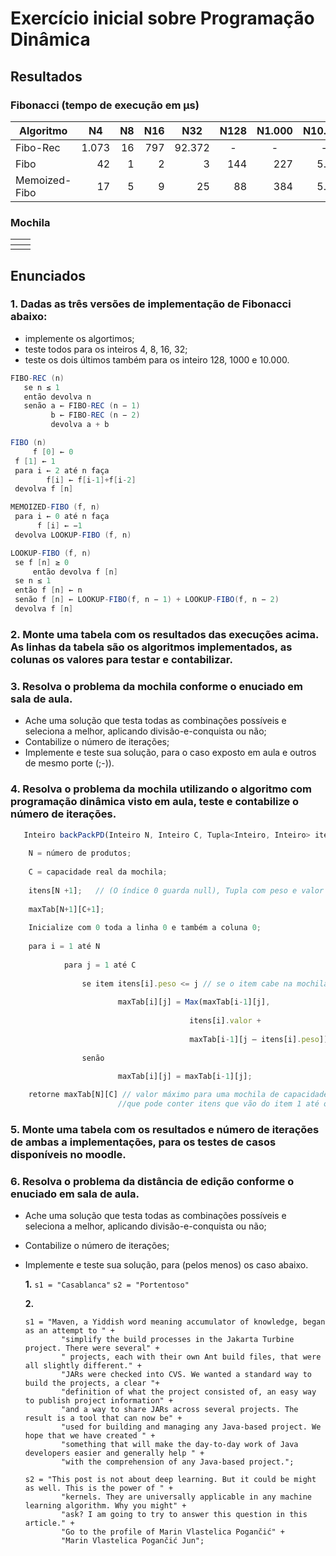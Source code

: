 # Exercício inicial sobre Programação Dinâmica
## Resultados
### Fibonacci (tempo de execução em µs)
<table>
<thead>
  <tr>
    <th>Algoritmo</th>
    <th>N4</th>
    <th>N8</th>
    <th>N16</th>
    <th>N32</th>
    <th>N128</th>
    <th>N1.000</th>
    <th>N10.000</th>
  </tr>
</thead>
<tbody>
  <tr>
    <td>Fibo-Rec</td>
    <td align="right">1.073</td>
    <td align="right">16</td>
    <td align="right">797</td>
    <td align="right">92.372</td>
    <td align="center">-</td>
    <td align="center">-</td>
    <td align="center">-</td>
  </tr>
  <tr>
    <td>Fibo</td>
    <td align="right">42</td>
    <td align="right">1</td>
    <td align="right">2</td>
    <td align="right">3</td>
    <td align="right">144</td>
    <td align="right">227</td>
    <td align="right">5.307</td>
  </tr>
  <tr>
    <td>Memoized-Fibo</td>
    <td align="right">17</td>
    <td align="right">5</td>
    <td align="right">9</td>
    <td align="right">25</td>
    <td align="right">88</td>
    <td align="right">384</td>
    <td align="right">5.344</td>
  </tr>
</tbody>
</table>

### Mochila
<table>
<thead>
  <tr>
    <th></th>
    <th></th>
  </tr>
</thead>
<tbody>
  <tr>
    <td></td>
    <td align="right"></td>
  </tr>
</tbody>
</table>

## Enunciados
### 1. Dadas as três versões de implementação de Fibonacci abaixo:
  - implemente os algortimos;
  - teste todos para os inteiros 4, 8, 16, 32; 
  - teste os dois últimos também para os inteiro 128, 1000 e 10.000.
    
   ```java
   FIBO-REC (n)
      se n ≤ 1
      então devolva n
      senão a ← FIBO-REC (n − 1)
            b ← FIBO-REC (n − 2)
            devolva a + b
   ```
    
   ```java
   FIBO (n)
        f [0] ← 0 
	f [1] ← 1
	para i ← 2 até n faça
           f[i] ← f[i-1]+f[i-2]
  	devolva f [n]
   ```
    
   ```java
   MEMOIZED-FIBO (f, n)
	para i ← 0 até n faça
	     f [i] ← −1
	devolva LOOKUP-FIBO (f, n)

   LOOKUP-FIBO (f, n)
	se f [n] ≥ 0
        então devolva f [n]
	se n ≤ 1
	então f [n] ← n
	senão f [n] ← LOOKUP-FIBO(f, n − 1) + LOOKUP-FIBO(f, n − 2)
	devolva f [n]
   ```
    
### 2. Monte uma tabela com os resultados das execuções acima. As linhas da tabela são os algoritmos implementados, as colunas os valores para testar e contabilizar.

### 3. Resolva o problema da mochila conforme o enuciado em sala de aula. 
  - Ache uma solução que testa todas as combinações possíveis e seleciona a melhor, aplicando divisão-e-conquista ou não;
  - Contabilize o número de iterações;
  - Implemente e teste sua solução, para o caso exposto em aula e outros de mesmo porte (;-)).

### 4. Resolva o problema da mochila utilizando o algoritmo com programação dinâmica visto em aula, teste e contabilize o número de iterações.

```javascript
   Inteiro backPackPD(Inteiro N, Inteiro C, Tupla<Inteiro, Inteiro> itens)
	
   	N = número de produtos;
	
   	C = capacidade real da mochila;
	
   	itens[N +1];   // (O índice 0 guarda null), Tupla com peso e valor
	
   	maxTab[N+1][C+1];
	
   	Inicialize com 0 toda a linha 0 e também a coluna 0;
	
   	para i = 1 até N
	
      		para j = 1 até C
		
         		se item itens[i].peso <= j // se o item cabe na mochila atual
			
            			maxTab[i][j] = Max(maxTab[i-1][j], 
				
                               			itens[i].valor + 
						
                                 		maxTab[i-1][j – itens[i].peso]);
						
         		senão
			
            			maxTab[i][j] = maxTab[i-1][j];

   	retorne maxTab[N][C] // valor máximo para uma mochila de capacidade C e 		         
                        //que pode conter itens que vão do item 1 até o item N.

```

### 5. Monte uma tabela com os resultados e número de iterações de ambas a implementações, para os testes de casos disponíveis no moodle.

### 6. Resolva o problema da distância de edição conforme o enuciado em sala de aula.
  - Ache uma solução que testa todas as combinações possíveis e seleciona a melhor, aplicando divisão-e-conquista ou não;
  - Contabilize o número de iterações;
  - Implemente e teste sua solução, para (pelos menos) os caso abaixo.
  
    **1.** 
    ```s1 = "Casablanca"```
    ```s2 = "Portentoso"```
 
    **2.** 
    ```
    s1 = "Maven, a Yiddish word meaning accumulator of knowledge, began as an attempt to " +
    		"simplify the build processes in the Jakarta Turbine project. There were several" + 
			" projects, each with their own Ant build files, that were all slightly different." +
			"JARs were checked into CVS. We wanted a standard way to build the projects, a clear "+ 
			"definition of what the project consisted of, an easy way to publish project information" +
			"and a way to share JARs across several projects. The result is a tool that can now be" +
			"used for building and managing any Java-based project. We hope that we have created " +
			"something that will make the day-to-day work of Java developers easier and generally help " +
			"with the comprehension of any Java-based project.";
    ```
    ```
    s2 = "This post is not about deep learning. But it could be might as well. This is the power of " +
			"kernels. They are universally applicable in any machine learning algorithm. Why you might" +
			"ask? I am going to try to answer this question in this article." + 
			"Go to the profile of Marin Vlastelica Pogančić" + 
			"Marin Vlastelica Pogančić Jun";
    ```
